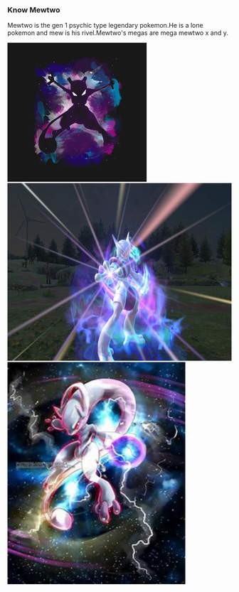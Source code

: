 ### Know Mewtwo
Mewtwo is the gen 1 psychic type legendary pokemon.He is a lone pokemon and mew is his rivel.Mewtwo's megas are mega mewtwo x and y.

<img src="Mewtwo.webp"/>
<img src="mega mewtwo x.jpg" height="400" width="600"/>
<img src="Mewtwo y.jpeg" height="500" width="400"/>
